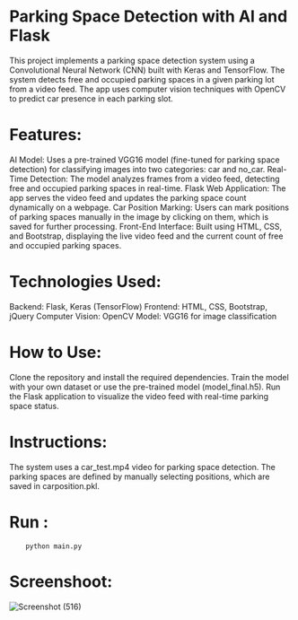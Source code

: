 # Parking Space Detection with AI and Flask

This project implements a parking space detection system using a Convolutional Neural Network (CNN) built with Keras and TensorFlow. The system detects free and occupied parking spaces in a given parking lot from a video feed. The app uses computer vision techniques with OpenCV to predict car presence in each parking slot.

# Features:
AI Model: Uses a pre-trained VGG16 model (fine-tuned for parking space detection) for classifying images into two categories: car and no_car.
Real-Time Detection: The model analyzes frames from a video feed, detecting free and occupied parking spaces in real-time.
Flask Web Application: The app serves the video feed and updates the parking space count dynamically on a webpage.
Car Position Marking: Users can mark positions of parking spaces manually in the image by clicking on them, which is saved for further processing.
Front-End Interface: Built using HTML, CSS, and Bootstrap, displaying the live video feed and the current count of free and occupied parking spaces.

# Technologies Used:
Backend: Flask, Keras (TensorFlow)
Frontend: HTML, CSS, Bootstrap, jQuery
Computer Vision: OpenCV
Model: VGG16 for image classification

# How to Use:
Clone the repository and install the required dependencies.
Train the model with your own dataset or use the pre-trained model (model_final.h5).
Run the Flask application to visualize the video feed with real-time parking space status.

# Instructions:
The system uses a car_test.mp4 video for parking space detection.
The parking spaces are defined by manually selecting positions, which are saved in carposition.pkl.

# Run :
        python main.py

# Screenshoot:

![Screenshot (516)](https://github.com/user-attachments/assets/544c118d-7ba4-4b45-aa9c-5a612c10d225)
